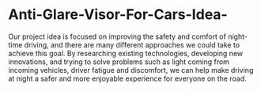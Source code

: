 # Anti-Glare-Visor-For-Cars-Idea-

Our project idea is focused on improving the safety and comfort of night-time driving, and there are many different approaches we could take to achieve this goal. By researching existing technologies, developing new innovations, and trying to solve problems such as light coming from incoming vehicles, driver fatigue and discomfort, we can help make driving at night a safer and more enjoyable experience for everyone on the road.
